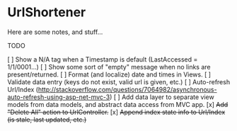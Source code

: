 # UrlShortener

Here are some notes, and stuff...

TODO

[ ] Show a N/A tag when a Timestamp is default (LastAccessed = 1/1/0001...)
[ ] Show some sort of "empty" message when no links are present/returned.
[ ] Format (and localize) date and times in Views.
[ ] Validate data entry (keys do not exist, valid url is given, etc.)
[ ] Auto-refresh Url/Index (http://stackoverflow.com/questions/7064982/asynchronous-auto-refresh-using-asp-net-mvc-3)
[ ] Add data layer to separate view models from data models, and abstract data access from MVC app.
[x] ~~Add "Delete All" action to UrlController.~~
[x] ~~Append index state info to Url/Index (is stale, last updated, etc.)~~